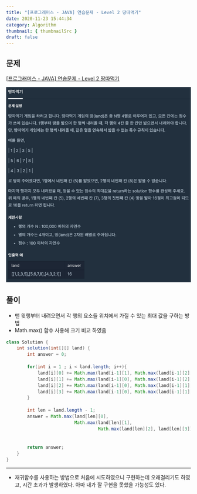```yaml
---
title: "[프로그래머스 - JAVA] 연습문제 - Level 2 땅따먹기"
date: 2020-11-23 15:44:34
category: Algorithm
thumbnail: { thumbnailSrc }
draft: false
---
```

  
## 문제
[[프로그래머스 - JAVA] 연습문제 - Level 2 땅따먹기](https://programmers.co.kr/learn/courses/30/lessons/12913)

 ![](./images/eat_land.png)

## 풀이

- 맨 윗행부터 내려오면서 각 행의 요소들 위치에서 가질 수 있는 최대 값을 구하는 방법
- Math.max() 함수 사용해 크기 비교 하였음 


```java
class Solution {
    int solution(int[][] land) {
        int answer = 0;
        
        for(int i = 1 ; i < land.length; i++){
            land[i][0] += Math.max(land[i-1][1], Math.max(land[i-1][2], land[i-1][3]));
            land[i][1] += Math.max(land[i-1][0], Math.max(land[i-1][2], land[i-1][3]));
            land[i][2] += Math.max(land[i-1][0], Math.max(land[i-1][1], land[i-1][3]));
            land[i][3] += Math.max(land[i-1][0], Math.max(land[i-1][1], land[i-1][2]));
        }
        
        int len = land.length - 1;
        answer = Math.max(land[len][0], 
                          Math.max(land[len][1], 
                                   Math.max(land[len][2], land[len][3])));
        

        return answer;
    }
}
```


---
- 재귀함수를 사용하는 방법으로 처음에 시도하였으니 구현하는데 오래걸리기도 하였고, 시간 초과가 발생하였다. 아마 내가 잘 구현을 못했을 가능성도 있다. 
